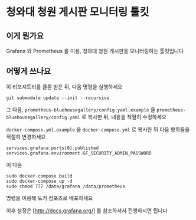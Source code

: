 # 청와대 청원 게시판 모니터링 툴킷
## 이게 뭔가요
Grafana 와 Prometheus 를 이용, 청와대 청원 게시판을 모니터링하는 툴킷입니다

## 어떻게 쓰나요
이 리포지토리를 클론 받은 뒤, 다음 명령을 실행하세요

```
git submodule update --init --recursive
```

그 다음, `prometheus-bluehousegallery/config.yaml.example` 을 `prometheus-bluehousegallery/config.yaml` 로 복사한 뒤, 내용을 적절히 수정하세요

`docker-compose.yml.example` 을 `docker-compose.yml` 로 복사한 뒤 다음 항목들을 적절히 변경하세요

```
services.grafana.ports[0].published
services.grafana.environment.GF_SECURITY_ADMIN_PASSWORD
```

이 다음

```
sudo docker-compose build
sudo docker-compose up -d
sudo chmod 777 /data/grafana /data/prometheus
```

명령을 이용해 도커 컴포즈로 배포하세요

이후 설정은 [http://docs.grafana.org/] 를 참조하셔서 진행하시면 됩니다
